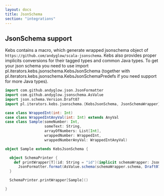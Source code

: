 ```yaml
---
layout: docs
title: JsonSchema
section: "integrations"
---
```


## JsonSchema support

Kebs contains a macro, which generate wrapped jsonschema object of `https://github.com/andyglow/scala-jsonschema`.
Kebs also provides proper implicits conversions for their tagged types and common Java types.
To get your json schema you need to use import pl.iterators.kebs.jsonschema.KebsJsonSchema
(together with pl.iterators.kebs.jsonschema.KebsJsonSchemaPredefs if you need support for more Java types).

```scala
import com.github.andyglow.json.JsonFormatter
import com.github.andyglow.jsonschema.AsValue
import json.schema.Version.Draft07
import pl.iterators.kebs.jsonschema.{KebsJsonSchema, JsonSchemaWrapper}

case class WrappedInt(int: Int)
case class WrappedIntAnyVal(int: Int) extends AnyVal
case class Sample(someNumber: Int,
                  someText: String,
                  arrayOfNumbers: List[Int],
                  wrappedNumber: WrappedInt,
                  wrappedNumberAnyVal: WrappedIntAnyVal)

object Sample extends KebsJsonSchema {

  object SchemaPrinter {
    def printWrapper[T](id: String = "id")(implicit schemaWrapper: JsonSchemaWrapper[T]): String =
      JsonFormatter.format(AsValue.schema(schemaWrapper.schema, Draft07(id)))
  }

  SchemaPrinter.printWrapper[Sample]()

}

```
